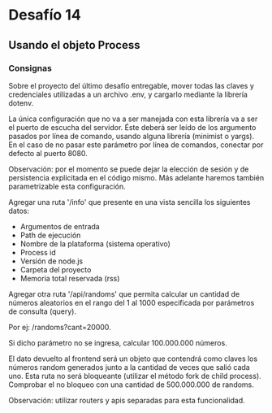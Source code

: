 # Desafío 14

## Usando el objeto Process

### Consignas

Sobre el proyecto del último desafío entregable, mover todas las claves y credenciales utilizadas a un archivo .env, y cargarlo mediante la librería dotenv.

La única configuración que no va a ser manejada con esta librería va a ser el puerto de escucha del servidor. Éste deberá ser leído de los argumento pasados por línea de comando, usando alguna librería (minimist o yargs). En el caso de no pasar este parámetro por línea de comandos, conectar por defecto al puerto 8080.

Observación: por el momento se puede dejar la elección de sesión y de persistencia explicitada en el código mismo. Más adelante haremos también parametrizable esta configuración.

Agregar una ruta '/info' que presente en una vista sencilla los siguientes datos:
- Argumentos de entrada
- Path de ejecución
- Nombre de la plataforma (sistema operativo)
- Process id
- Versión de node.js
- Carpeta del proyecto
- Memoria total reservada (rss)

Agregar otra ruta '/api/randoms' que permita calcular un cantidad de números aleatorios en el rango del 1 al 1000 especificada por parámetros de consulta (query).

Por ej: /randoms?cant=20000.

Si dicho parámetro no se ingresa, calcular 100.000.000 números.

El dato devuelto al frontend será un objeto que contendrá como claves los números random generados junto a la cantidad de veces que salió cada uno. Esta ruta no será bloqueante (utilizar el método fork de child process). Comprobar el no bloqueo con una cantidad de 500.000.000 de randoms.

Observación: utilizar routers y apis separadas para esta funcionalidad.